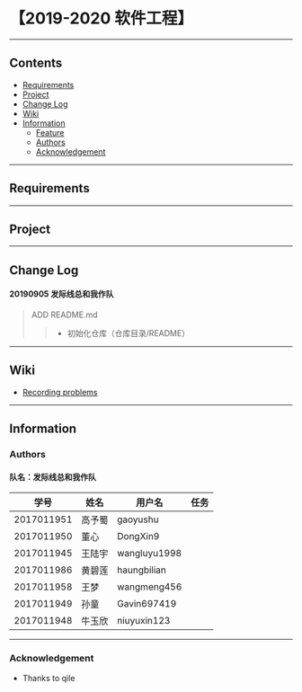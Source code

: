 ﻿# 【2019-2020 软件工程】
----
## Contents
* [Requirements](#requirements)
* [Project](#project)
* [Change Log](#change-Log)
* [Wiki](#wiki)
* [Information](#information)
  * [Feature](#feature)
  * [Authors](#authors)
  * [Acknowledgement](#acknowledgement)  
----
## Requirements
----
## Project
----
## Change Log
#### 20190905 发际线总和我作队
> ADD README.md
>> * 初始化仓库（仓库目录/README）   
----
## Wiki
* [Recording problems]()   
----
## Information
### Authors
#### 队名：发际线总和我作队
学号|姓名|用户名|任务
----|----|----|----
2017011951|高予蜀|gaoyushu|  
2017011950|董心|DongXin9|  
2017011945|王陆宇|wangluyu1998|  
2017011986|黄碧莲|haungbilian|  
2017011958|王梦|wangmeng456|     
2017011949|孙童|Gavin697419|   
2017011948|牛玉欣|niuyuxin123|   

----
### Acknowledgement
* Thanks to qile
